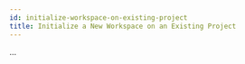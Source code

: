 ```yaml
---
id: initialize-workspace-on-existing-project
title: Initialize a New Workspace on an Existing Project
---
```


...